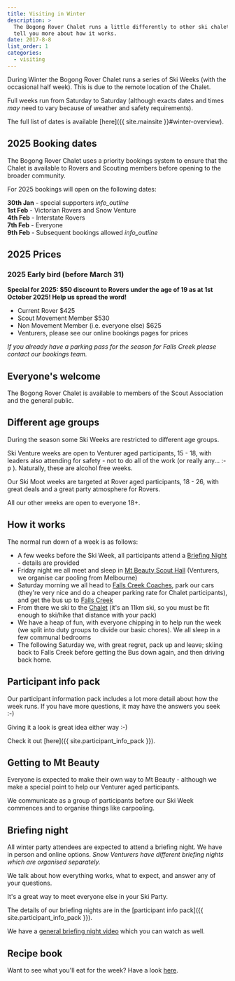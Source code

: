 ```yaml
---
title: Visiting in Winter
description: >
  The Bogong Rover Chalet runs a little differently to other ski chalets. We'll
  tell you more about how it works.
date: 2017-8-8
list_order: 1
categories:
  - visiting
---
```


During Winter the Bogong Rover Chalet runs a series of Ski Weeks (with the
occasional half week). This is due to the remote location of the Chalet.

Full weeks run from Saturday to Saturday (although exacts dates and times _may_
need to vary because of weather and safety requirements).

The full list of dates is available [here]({{ site.mainsite }}#winter-overview).

## 2025 Booking dates

The Bogong Rover Chalet uses a priority bookings system to ensure that the
Chalet is available to Rovers and Scouting members before opening to the broader
community.

For 2025 bookings will open on the following dates:

<b>30th Jan</b> - special supporters <i class='material-icons' title="People who help at working bees and similar supporters. We'll contact those affected.">info_outline</i>
<br /><b>1st Feb</b> - Victorian Rovers and Snow Venture
<br /><b>4th Feb</b> - Interstate Rovers
<br /><b>7th Feb</b> - Everyone
<br /><b>9th Feb</b> - Subsequent bookings allowed <i class='material-icons' title='Before this date you can only book in for a single week. After this date anyone can book into as many additional weeks as they like.'>info_outline</i>

## 2025 Prices

### 2025 Early bird (before March 31)

**Special for 2025: $50 discount to Rovers under the age of 19 as at 1st October 2025! Help us spread the word!**

 - Current Rover $425
 - Scout Movement Member $530
 - Non Movement Member (i.e. everyone else) $625
 - Venturers, please see our online bookings pages for prices

_If you already have a parking pass for the season for Falls Creek please contact our bookings team._

## Everyone's welcome

The Bogong Rover Chalet is available to members of the Scout Association and the
general public.

## Different age groups

During the season some Ski Weeks are restricted to different age groups.

Ski Venture weeks are open to Venturer aged participants, 15 - 18, with leaders
also attending for safety - not to do all of the work (or really any... :-p ).
Naturally, these are alcohol free weeks.

Our Ski Moot weeks are targeted at Rover aged participants, 18 - 26, with great
deals and a great party atmosphere for Rovers.

All our other weeks are open to everyone 18+.

## How it works

The normal run down of a week is as follows:

- A few weeks before the Ski Week, all participants attend a [Briefing
  Night](#briefing-night) - details are provided
- Friday night we all meet and sleep in [Mt Beauty Scout Hall](https://goo.gl/maps/Sx9m2s9pAoFy8csd6) (Venturers, we organise car pooling from Melbourne)
- Saturday morning we all head to [Falls Creek Coaches](https://www.google.com.au/maps/place/Falls+Creek+Coaches,+Tawonga+South+VIC+3698/@-36.7379858,147.1609871,17z/data=!4m2!3m1!1s0x6b243d96db96a74f:0xa74a0c7ad6694da1),
   park our cars (they're very nice and do a cheaper parking rate for Chalet
   participants), and get the bus up to [Falls Creek](https://www.google.com.au/maps/place/Windy+Corner+Car+Park,+Bogong+High+Plains+Rd,+Falls+Creek+VIC+3699/@-36.8645073,147.2864847,17z/data=!4m2!3m1!1s0x6b2447639a2dd45b:0x21aeee899c12bda5)
- From there we ski to the [Chalet](https://www.google.com.au/maps/dir/Windy+Corner+Car+Park,+Bogong+High+Plains+Rd,+Falls+Creek+VIC+3699/Bogong+Rover+Chalet,+Nelse,+Victoria/@-36.884287,147.3048098,14z/data=!4m8!4m7!1m2!1m1!1s0x6b2447639a2dd45b:0x21aeee899c12bda5!1m2!1m1!1s0x6b2447ea5e2780c1:0xd9d7ac523322deeb!3e2) (it's an 11km ski, so you must be fit enough to ski/hike that distance with your pack)
- We have a heap of fun, with everyone chipping in to help run the week (we
  split into duty groups to divide our basic chores). We all sleep in a few
  communal bedrooms
- The following Saturday we, with great regret, pack up and leave; skiing back
  to Falls Creek before getting the Bus down again, and then driving back home.

## Participant info pack

Our participant information pack includes a lot more detail about how the week
runs. If you have more questions, it may have the answers you seek :-)

Giving it a look is great idea either way :-)

Check it out [here]({{ site.participant_info_pack }}).

## Getting to Mt Beauty

Everyone is expected to make their own way to Mt Beauty - although we make a
special point to help our Venturer aged participants.

We communicate as a group of participants before our Ski Week commences and to
organise things like carpooling.

## Briefing night

All winter party attendees are expected to attend a briefing night. We have in
person and online options. _Snow Venturers have different briefing nights which
are organised separately._

We talk about how everything works, what to expect, and answer any of your
questions.

It's a great way to meet everyone else in your Ski Party.

The details of our briefing nights are in the [participant info pack]({{ site.participant_info_pack }}).

We have a [general briefing night
video](https://www.youtube.com/watch?v=CNehMo4xxgY) which you can watch as well.

## Recipe book

Want to see what you'll eat for the week? Have a look [here](https://www.dropbox.com/scl/fo/qpj425pr5c4cmxr9zie04/AOv0kan0DIUsUHz7g2B7JvI?rlkey=39c7kbesmmdt3bunbziipniei&st=5vt6wswv&dl=0).
